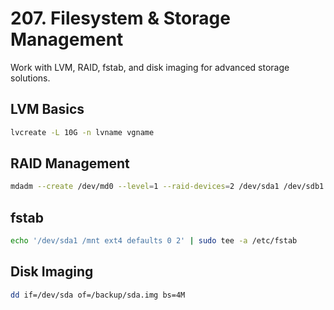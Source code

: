 # 207. Filesystem & Storage Management

Work with LVM, RAID, fstab, and disk imaging for advanced storage solutions.

## LVM Basics

```bash
lvcreate -L 10G -n lvname vgname
```

## RAID Management

```bash
mdadm --create /dev/md0 --level=1 --raid-devices=2 /dev/sda1 /dev/sdb1
```

## fstab

```bash
echo '/dev/sda1 /mnt ext4 defaults 0 2' | sudo tee -a /etc/fstab
```

## Disk Imaging

```bash
dd if=/dev/sda of=/backup/sda.img bs=4M
```
